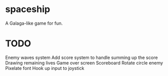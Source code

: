 # spaceship
A Galaga-like game for fun.

# TODO
Enemy waves system
Add score system to handle summing up the score
Drawing remaining lives
Game over screen
Scoreboard
Rotate circle enemy
Pixelate font
Hook up input to joystick

